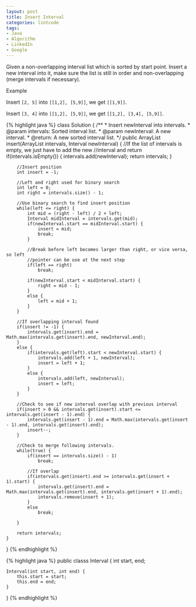 ```yaml
---
layout: post
title: Insert Interval
categories: lintcode
tags:
- Java
- Algorithm
- LinkedIn
- Google
---
```


Given a non-overlapping interval list which is sorted by start point. Insert a new interval into it, make sure the list is still in order and non-overlapping (merge intervals if necessary).

Example

Insert `[2, 5]` into `[[1,2], [5,9]]`, we get `[[1,9]]`.

Insert `[3, 4]` into `[[1,2], [5,9]]`, we get `[[1,2], [3,4], [5,9]]`.

{% highlight java %}
class Solution {
    /**
     * Insert newInterval into intervals.
     * @param intervals: Sorted interval list.
     * @param newInterval: A new interval.
     * @return: A new sorted interval list.
     */
    public ArrayList<Interval> insert(ArrayList<Interval> intervals, Interval newInterval) {
        //If the list of intervals is empty, we just have to add the new
        //interval and return
        if(intervals.isEmpty()) {
            intervals.add(newInterval);
            return intervals;
        }
        
        //Insert position
        int insert = -1;
        
        //Left and right used for binary search
        int left = 0;
        int right = intervals.size() - 1;
        
        //Use binary search to find insert position
        while(left <= right) {
            int mid = (right - left) / 2 + left;
            Interval midInterval = intervals.get(mid);
            if(newInterval.start == midInterval.start) {
                insert = mid;
                break;
            }
            
            //Break before left becomes larger than right, or vice versa, so left
            //pointer can be use at the next step
            if(left == right)
                break;
            
            if(newInterval.start < midInterval.start) {
                right = mid - 1;
            }
            else {
                left = mid + 1;
            }
        }
        
        //If overlapping interval found
        if(insert != -1) {
            intervals.get(insert).end = Math.max(intervals.get(insert).end, newInterval.end);
        }
        else {
            if(intervals.get(left).start < newInterval.start) {
                intervals.add(left + 1, newInterval);
                insert = left + 1;
            }
            else {
                intervals.add(left, newInterval);
                insert = left;
            }
        }
        
        //Check to see if new interval overlap with previous interval
        if(insert > 0 && intervals.get(insert).start <= intervals.get(insert - 1).end) {
            intervals.get(insert - 1).end = Math.max(intervals.get(insert - 1).end, intervals.get(insert).end);
            insert--;
        }    
        
        //Check to merge following intervals.
        while(true) {
            if(insert == intervals.size() - 1)
                break;
            
            //If overlap
            if(intervals.get(insert).end >= intervals.get(insert + 1).start) {
                intervals.get(insert).end = Math.max(intervals.get(insert).end, intervals.get(insert + 1).end);
                intervals.remove(insert + 1);
            }
            else
                break;
            
        }
        
        return intervals;
    }
}
{% endhighlight %}

{% highlight java %}
public classs Interval {
    int start, end;
    
    Interval(int start, int end) {
        this.start = start;
        this.end = end;
    }
}
{% endhighlight %}